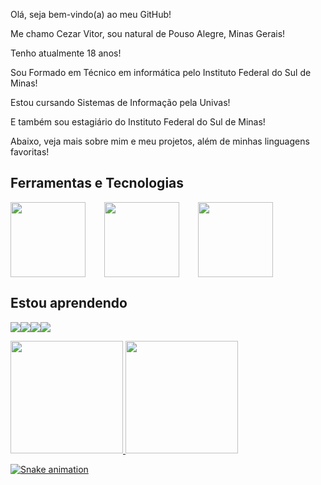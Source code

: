 Olá, seja bem-vindo(a) ao meu GitHub!

Me chamo Cezar Vitor, sou natural de Pouso Alegre, Minas Gerais!

Tenho atualmente 18 anos!

Sou Formado em Técnico em informática pelo Instituto Federal do Sul de Minas!

Estou cursando Sistemas de Informação pela Univas!

E também sou estagiário do Instituto Federal do Sul de Minas!

Abaixo, veja mais sobre mim e meu projetos, além de minhas linguagens favoritas!


## Ferramentas e Tecnologias

<div style="display: flex; gap: 30px;">
<img src="https://cdn.jsdelivr.net/gh/devicons/devicon@latest/icons/arduino/arduino-original-wordmark.svg" height="120px" width="120px" />
<img src="https://cdn.jsdelivr.net/gh/devicons/devicon@latest/icons/canva/canva-original.svg" height="120px" width="120px" />
<img src="https://cdn.jsdelivr.net/gh/devicons/devicon@latest/icons/debian/debian-plain-wordmark.svg" height="120px" width="120px" />
</div>


## Estou aprendendo

<img src="https://cdn.jsdelivr.net/gh/devicons/devicon@latest/icons/c/c-original.svg" /><img src="https://cdn.jsdelivr.net/gh/devicons/devicon@latest/icons/cplusplus/cplusplus-original.svg" /><img src="https://cdn.jsdelivr.net/gh/devicons/devicon@latest/icons/css3/css3-original.svg" /><img src="https://cdn.jsdelivr.net/gh/devicons/devicon@latest/icons/html5/html5-original.svg" />

<div>
<a href="https://github.com/Kaiser137">
<img loading="lazy" height="180em" src="https://github-readme-stats.vercel.app/api/top-langs/?username=Kaiser137&layout=compact&langs_count=7&theme=dracula"/>
<img loading="lazy" height="180em" src="https://github-readme-stats.vercel.app/api?username=Kaiser137&show_icons=true&theme=dracula&include_all_commits=true&count_private=true"/>
</div>

![Snake animation](https://github.com/Kaiser137/Kaiser137/blob/output/github-contribution-grid-snake.svg)


